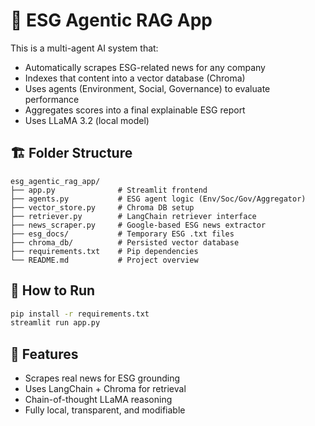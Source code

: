 # 🌱 ESG Agentic RAG App

This is a multi-agent AI system that:
- Automatically scrapes ESG-related news for any company
- Indexes that content into a vector database (Chroma)
- Uses agents (Environment, Social, Governance) to evaluate performance
- Aggregates scores into a final explainable ESG report
- Uses LLaMA 3.2 (local model)

## 🏗 Folder Structure
```
esg_agentic_rag_app/
├── app.py              # Streamlit frontend
├── agents.py           # ESG agent logic (Env/Soc/Gov/Aggregator)
├── vector_store.py     # Chroma DB setup
├── retriever.py        # LangChain retriever interface
├── news_scraper.py     # Google-based ESG news extractor
├── esg_docs/           # Temporary ESG .txt files
├── chroma_db/          # Persisted vector database
├── requirements.txt    # Pip dependencies
└── README.md           # Project overview
```

## 🚀 How to Run
```bash
pip install -r requirements.txt
streamlit run app.py
```

## 🧠 Features
- Scrapes real news for ESG grounding
- Uses LangChain + Chroma for retrieval
- Chain-of-thought LLaMA reasoning
- Fully local, transparent, and modifiable
